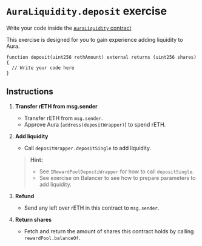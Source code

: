 # `AuraLiquidity.deposit` exercise

Write your code inside the [`AuraLiquidity` contract](../src/exercises/AuraLiquidity.sol)

This exercise is designed for you to gain experience adding liquidity to Aura.

```solidity
function deposit(uint256 rethAmount) external returns (uint256 shares) {
  // Write your code here
}
```

## Instructions

1. **Transfer rETH from msg.sender**

   - Transfer rETH from `msg.sender`.
   - Approve Aura (`address(depositWrapper)`) to spend rETH.

2. **Add liquidity**

   - Call `depositWrapper.depositSingle` to add liquidity.

   > **Hint:**
   >
   > - See `IRewardPoolDepostiWrapper` for how to call `depositSingle`.
   > - See exercise on Balancer to see how to prepare parameters to add liquidity.

3. **Refund**

   - Send any left over rETH in this contract to `msg.sender`.

4. **Return shares**

   - Fetch and return the amount of shares this contract holds by calling `rewardPool.balanceOf`.
